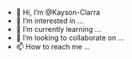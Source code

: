 - 👋 Hi, I’m @Kayson-Clarra
- 👀 I’m interested in ...
- 🌱 I’m currently learning ...
- 💞️ I’m looking to collaborate on ...
- 📫 How to reach me ...

<!---
Kayson-Clarra/Kayson-Clarra is a ✨ special ✨ repository because its `README.md` (this file) appears on your GitHub profile.
You can click the Preview link to take a look at your changes.
--->
